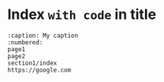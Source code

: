 # Index `with code` in title

```{toctree}
:caption: My caption
:numbered:
page1
page2
section1/index
https://google.com
```
